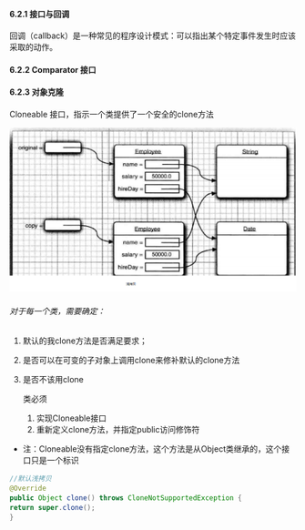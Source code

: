 #### 6.2.1 接口与回调

回调（callback）是一种常见的程序设计模式：可以指出某个特定事件发生时应该采取的动作。

#### 6.2.2 Comparator 接口

#### 6.2.3 对象克隆

Cloneable 接口，指示一个类提供了一个安全的clone方法

![浅拷贝](../images/clone.png)

###### 对于每一个类，需要确定：

1. 默认的我clone方法是否满足要求；

2. 是否可以在可变的子对象上调用clone来修补默认的clone方法

3. 是否不该用clone

   类必须

   1. 实现Cloneable接口
   2. 重新定义clone方法，并指定public访问修饰符

- 注：Cloneable没有指定clone方法，这个方法是从Object类继承的，这个接口只是一个标识

```java
//默认浅拷贝
@Override
public Object clone() throws CloneNotSupportedException {
return super.clone();
}
```

